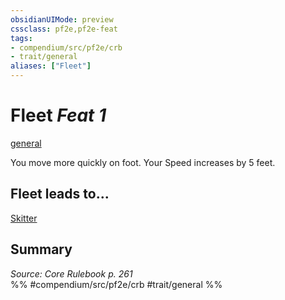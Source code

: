 ```yaml
---
obsidianUIMode: preview
cssclass: pf2e,pf2e-feat
tags:
- compendium/src/pf2e/crb
- trait/general
aliases: ["Fleet"]
---
```

# Fleet  *Feat 1*  
[general](../../Rules/traits/general.md)  


You move more quickly on foot. Your Speed increases by 5 feet.

## Fleet leads to...

[Skitter](skitter-apg.md)

## Summary

*Source: Core Rulebook p. 261*  
%% #compendium/src/pf2e/crb #trait/general %%
